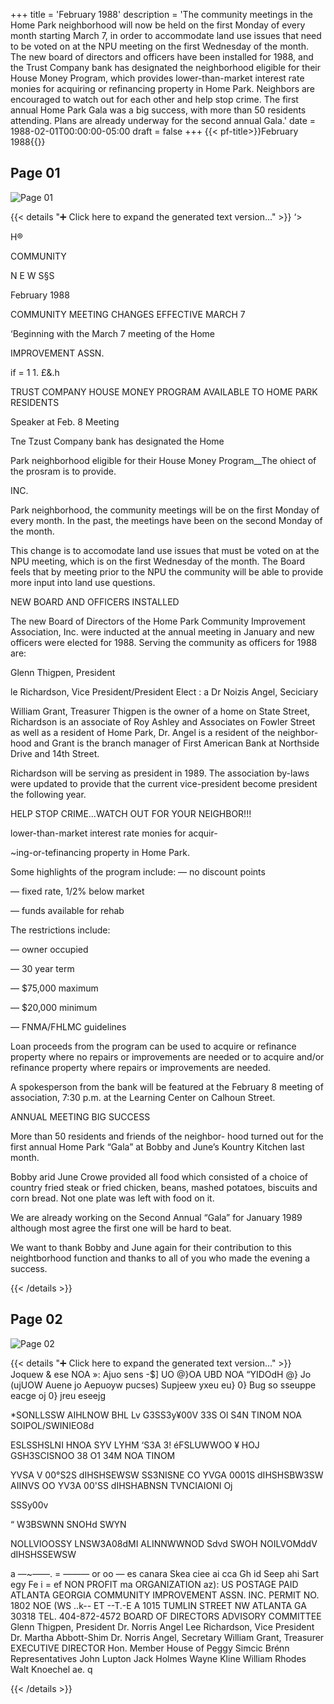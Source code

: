 +++
title = 'February 1988'
description = 'The community meetings in the Home Park neighborhood will now be held on the first Monday of every month starting March 7, in order to accommodate land use issues that need to be voted on at the NPU meeting on the first Wednesday of the month. The new board of directors and officers have been installed for 1988, and the Trust Company bank has designated the neighborhood eligible for their House Money Program, which provides lower-than-market interest rate monies for acquiring or refinancing property in Home Park. Neighbors are encouraged to watch out for each other and help stop crime. The first annual Home Park Gala was a big success, with more than 50 residents attending. Plans are already underway for the second annual Gala.'
date = 1988-02-01T00:00:00-05:00
draft = false
+++
{{< pf-title>}}February 1988{{</pf-title>}}


## Page 01

![Page 01](/hpcia-newsletter-archive/1988-02_01.jpg)

{{< details "➕ Click here to expand the generated text version..." >}}
‘>

H®

COMMUNITY

N E W S§S

February 1988

COMMUNITY MEETING CHANGES
EFFECTIVE MARCH 7

‘Beginning with the March 7 meeting of the Home

IMPROVEMENT ASSN.

if = 1 1. £&.h

TRUST COMPANY HOUSE MONEY
PROGRAM AVAILABLE TO HOME
PARK RESIDENTS

Speaker at Feb. 8 Meeting

Tne Tzust Company bank has designated the Home

Park neighborhood eligible for their House Money
Program__The ohiect of the prosram is to provide.

INC.

Park neighborhood, the community meetings will
be on the first Monday of every month. In the past,
the meetings have been on the second Monday of
the month.

This change is to accomodate land use issues that
must be voted on at the NPU meeting, which is on
the first Wednesday of the month. The Board feels
that by meeting prior to the NPU the community
will be able to provide more input into land use
questions.

NEW BOARD AND OFFICERS
INSTALLED

The new Board of Directors of the Home Park
Community Improvement Association, Inc. were
inducted at the annual meeting in January and new
officers were elected for 1988. Serving the
community as officers for 1988 are:

Glenn Thigpen, President

le Richardson, Vice President/President Elect
: a Dr Noizis Angel, Seciciary

William Grant, Treasurer
Thigpen is the owner of a home on State Street,
Richardson is an associate of Roy Ashley and
Associates on Fowler Street as well as a resident of
Home Park, Dr. Angel is a resident of the neighbor-
hood and Grant is the branch manager of First
American Bank at Northside Drive and 14th Street.

Richardson will be serving as president in 1989.
The association by-laws were updated to provide
that the current vice-president become president the
following year.

HELP STOP CRIME...WATCH OUT FOR
YOUR NEIGHBOR!!!

lower-than-market interest rate monies for acquir-

~ing-or-tefinancing property in Home Park.

Some highlights of the program include:
— no discount points

— fixed rate, 1/2% below market

— funds available for rehab

The restrictions include:

— owner occupied

— 30 year term

— $75,000 maximum

— $20,000 minimum

— FNMA/FHLMC guidelines

Loan proceeds from the program can be used to
acquire or refinance property where no repairs or
improvements are needed or to acquire and/or
refinance property where repairs or improvements
are needed.

A spokesperson from the bank will be featured at
the February 8 meeting of association, 7:30 p.m. at
the Learning Center on Calhoun Street.

ANNUAL MEETING BIG SUCCESS

More than 50 residents and friends of the neighbor-
hood turned out for the first annual Home Park
“Gala” at Bobby and June’s Kountry Kitchen last
month.

Bobby arid June Crowe provided all food which
consisted of a choice of country fried steak or fried
chicken, beans, mashed potatoes, biscuits and corn
bread. Not one plate was left with food on it.

We are already working on the Second Annual
“Gala” for January 1989 although most agree the
first one will be hard to beat.

We want to thank Bobby and June again for their
contribution to this neightborhood function and
thanks to all of you who made the evening a
success.


{{< /details >}}




## Page 02

![Page 02](/hpcia-newsletter-archive/1988-02_02.jpg)

{{< details "➕ Click here to expand the generated text version..." >}}
Joquew & ese NOA »: Ajuo sens
-$] UO @}OA UBD NOA “YIDOdH @} Jo (ujUOW Auene jo Aepuoyw pucses)
Supjeew yxeu eu} 0} Bug so sseuppe eacge oj 0} jreu eseejg

*SONLLSSW AIHLNOW
BHL Lv G3SS3y¥00V 33S Ol S4N TINOM NOA SOIPOL/SWINIEO8d

ESLSSHSLNI HNOA SYV LYHM ‘S3A 3!
éFSLUWWOO ¥ HOJ GSH3SCISNOO 38 O1 34M NOA TINOM

YVSA V 00°S2S dIHSHSEWSW SS3NISNE CO YVGA 0001S dIHSHSBW3SW AIINVS OO YV3A 00'SS dIHSHABNSN TVNCIAIONI Oj

SSSy00v

“ W3BSWNN SNOHd SWYN

NOLLVIOOSSY LNSW3A08dMI ALINNWWNOD Sdvd SWOH NOILVOMddV dIHSHSSEWSW

a —~——. = ——— or oo —
es canara Skea ciee ai cca Gh id Seep ahi Sart egy Fe i = ef
NON PROFIT
ma ORGANIZATION
az): US POSTAGE PAID
ATLANTA GEORGIA
COMMUNITY IMPROVEMENT ASSN. INC. PERMIT NO. 1802
NOE (WS ..k-- ET --T.-E A
1015 TUMLIN STREET NW ATLANTA GA 30318 TEL. 404-872-4572
BOARD OF DIRECTORS ADVISORY COMMITTEE
Glenn Thigpen, President Dr. Norris Angel
Lee Richardson, Vice President Dr. Martha Abbott-Shim
Dr. Norris Angel, Secretary
William Grant, Treasurer EXECUTIVE DIRECTOR
Hon. Member House of Peggy Simcic Brénn
Representatives John Lupton
Jack Holmes
Wayne Kline
William Rhodes
Walt Knoechel
ae. q


{{< /details >}}


